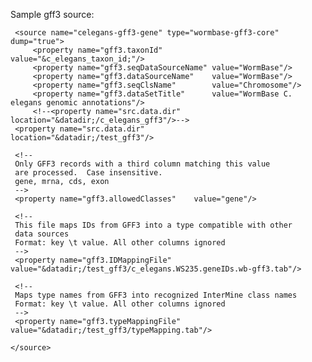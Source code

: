 Sample gff3 source:

     <source name="celegans-gff3-gene" type="wormbase-gff3-core" dump="true">
         <property name="gff3.taxonId"           value="&c_elegans_taxon_id;"/>
         <property name="gff3.seqDataSourceName" value="WormBase"/>
         <property name="gff3.dataSourceName"    value="WormBase"/>
         <property name="gff3.seqClsName"        value="Chromosome"/>
         <property name="gff3.dataSetTitle"      value="WormBase C. elegans genomic annotations"/>
         <!--<property name="src.data.dir"           location="&datadir;/c_elegans_gff3"/>-->
	 <property name="src.data.dir"           location="&datadir;/test_gff3"/> 
        
	 <!-- 
	 Only GFF3 records with a third column matching this value 
	 are processed.  Case insensitive.
	 gene, mrna, cds, exon
	 -->
	 <property name="gff3.allowedClasses" 	 value="gene"/>
	 
	 <!-- 
	 This file maps IDs from GFF3 into a type compatible with other 
	 data sources
	 Format: key \t value. All other columns ignored 
	 -->
	 <property name="gff3.IDMappingFile"	 value="&datadir;/test_gff3/c_elegans.WS235.geneIDs.wb-gff3.tab"/> 
	 
	 <!-- 
	 Maps type names from GFF3 into recognized InterMine class names
	 Format: key \t value. All other columns ignored 
	 -->
	 <property name="gff3.typeMappingFile"	 value="&datadir;/test_gff3/typeMapping.tab"/>

    </source>


